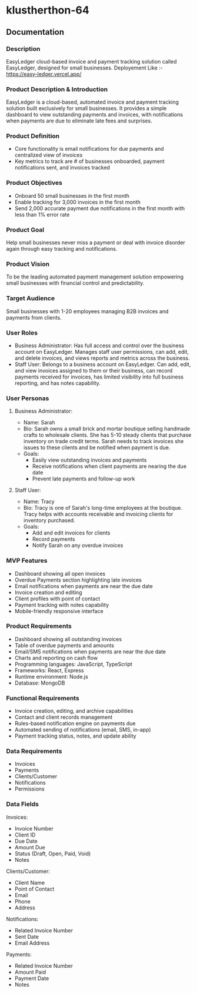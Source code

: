 # klustherthon-64

## Documentation

### Description

EasyLedger cloud-based invoice and payment tracking solution called EasyLedger, designed for small businesses.
Deployement Like :- https://easy-ledger.vercel.app/

### Product Description & Introduction

EasyLedger is a cloud-based, automated invoice and payment tracking solution built exclusively for small businesses. It provides a simple dashboard to view outstanding payments and invoices, with notifications when payments are due to eliminate late fees and surprises.

### Product Definition

- Core functionality is email notifications for due payments and centralized view of invoices
- Key metrics to track are # of businesses onboarded, payment notifications sent, and invoices tracked

### Product Objectives

- Onboard 50 small businesses in the first month
- Enable tracking for 3,000 invoices in the first month
- Send 2,000 accurate payment due notifications in the first month with less than 1% error rate

### Product Goal

Help small businesses never miss a payment or deal with invoice disorder again through easy tracking and notifications.

### Product Vision

To be the leading automated payment management solution empowering small businesses with financial control and predictability.

### Target Audience

Small businesses with 1-20 employees managing B2B invoices and payments from clients.

### User Roles

- Business Administrator: Has full access and control over the business account on EasyLedger. Manages staff user permissions, can add, edit, and delete invoices, and views reports and metrics across the business.
- Staff User: Belongs to a business account on EasyLedger. Can add, edit, and view invoices assigned to them or their business, can record payments received for invoices, has limited visibility into full business reporting, and has notes capability.

### User Personas

1. Business Administrator:

   - Name: Sarah
   - Bio: Sarah owns a small brick and mortar boutique selling handmade crafts to wholesale clients. She has 5-10 steady clients that purchase inventory on trade credit terms. Sarah needs to track invoices she issues to these clients and be notified when payment is due.
   - Goals:
     - Easily view outstanding invoices and payments
     - Receive notifications when client payments are nearing the due date
     - Prevent late payments and follow-up work

2. Staff User:
   - Name: Tracy
   - Bio: Tracy is one of Sarah's long-time employees at the boutique. Tracy helps with accounts receivable and invoicing clients for inventory purchased.
   - Goals:
     - Add and edit invoices for clients
     - Record payments
     - Notify Sarah on any overdue invoices

### MVP Features

- Dashboard showing all open invoices
- Overdue Payments section highlighting late invoices
- Email notifications when payments are near the due date
- Invoice creation and editing
- Client profiles with point of contact
- Payment tracking with notes capability
- Mobile-friendly responsive interface

### Product Requirements

- Dashboard showing all outstanding invoices
- Table of overdue payments and amounts
- Email/SMS notifications when payments are near the due date
- Charts and reporting on cash flow
- Programming languages: JavaScript, TypeScript
- Frameworks: React, Express
- Runtime environment: Node.js
- Database: MongoDB

### Functional Requirements

- Invoice creation, editing, and archive capabilities
- Contact and client records management
- Rules-based notification engine on payments due
- Automated sending of notifications (email, SMS, in-app)
- Payment tracking status, notes, and update ability

### Data Requirements

- Invoices
- Payments
- Clients/Customer
- Notifications
- Permissions

### Data Fields

Invoices:

- Invoice Number
- Client ID
- Due Date
- Amount Due
- Status (Draft, Open, Paid, Void)
- Notes

Clients/Customer:

- Client Name
- Point of Contact
- Email
- Phone
- Address

Notifications:

- Related Invoice Number
- Sent Date
- Email Address

Payments:

- Related Invoice Number
- Amount Paid
- Payment Date
- Notes
